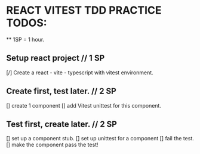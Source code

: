 # REACT VITEST TDD PRACTICE TODOS:
** 1SP = 1 hour.
## Setup react project // 1 SP

[/] Create a react - vite - typescript with vitest environment.

## Create first, test later. // 2 SP

[] create 1 component
[] add Vitest unittest for this component.

## Test first, create later. // 2 SP

[] set up a component stub.
[] set up unittest for a component
[] fail the test.
[] make the component pass the test!
